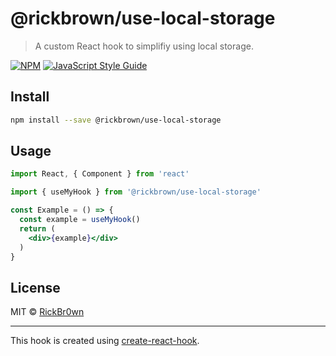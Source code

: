 # @rickbrown/use-local-storage

> A custom React hook to simplifiy using local storage.

[![NPM](https://img.shields.io/npm/v/@rickbrown/use-local-storage.svg)](https://www.npmjs.com/package/@rickbrown/use-local-storage) [![JavaScript Style Guide](https://img.shields.io/badge/code_style-standard-brightgreen.svg)](https://standardjs.com)

## Install

```bash
npm install --save @rickbrown/use-local-storage
```

## Usage

```jsx
import React, { Component } from 'react'

import { useMyHook } from '@rickbrown/use-local-storage'

const Example = () => {
  const example = useMyHook()
  return (
    <div>{example}</div>
  )
}
```

## License

MIT © [RickBr0wn](https://github.com/RickBr0wn)

---

This hook is created using [create-react-hook](https://github.com/hermanya/create-react-hook).
